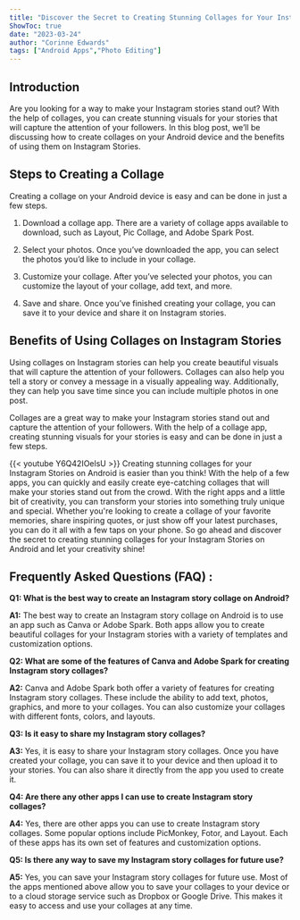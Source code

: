 ```yaml
---
title: "Discover the Secret to Creating Stunning Collages for Your Instagram Stories on Android!"
ShowToc: true 
date: "2023-03-24"
author: "Corinne Edwards" 
tags: ["Android Apps","Photo Editing"]
---
```

## Introduction 
Are you looking for a way to make your Instagram stories stand out? With the help of collages, you can create stunning visuals for your stories that will capture the attention of your followers. In this blog post, we’ll be discussing how to create collages on your Android device and the benefits of using them on Instagram Stories. 

## Steps to Creating a Collage
Creating a collage on your Android device is easy and can be done in just a few steps. 

1. Download a collage app.  There are a variety of collage apps available to download, such as Layout, Pic Collage, and Adobe Spark Post. 

2. Select your photos. Once you’ve downloaded the app, you can select the photos you’d like to include in your collage. 

3. Customize your collage. After you’ve selected your photos, you can customize the layout of your collage, add text, and more. 

4. Save and share. Once you’ve finished creating your collage, you can save it to your device and share it on Instagram stories. 

## Benefits of Using Collages on Instagram Stories
Using collages on Instagram stories can help you create beautiful visuals that will capture the attention of your followers. Collages can also help you tell a story or convey a message in a visually appealing way. Additionally, they can help you save time since you can include multiple photos in one post. 

Collages are a great way to make your Instagram stories stand out and capture the attention of your followers. With the help of a collage app, creating stunning visuals for your stories is easy and can be done in just a few steps.

{{< youtube Y6Q42IOelsU >}} 
Creating stunning collages for your Instagram Stories on Android is easier than you think! With the help of a few apps, you can quickly and easily create eye-catching collages that will make your stories stand out from the crowd. With the right apps and a little bit of creativity, you can transform your stories into something truly unique and special. Whether you're looking to create a collage of your favorite memories, share inspiring quotes, or just show off your latest purchases, you can do it all with a few taps on your phone. So go ahead and discover the secret to creating stunning collages for your Instagram Stories on Android and let your creativity shine!

## Frequently Asked Questions (FAQ) :
**Q1: What is the best way to create an Instagram story collage on Android?**

**A1:** The best way to create an Instagram story collage on Android is to use an app such as Canva or Adobe Spark. Both apps allow you to create beautiful collages for your Instagram stories with a variety of templates and customization options.

**Q2: What are some of the features of Canva and Adobe Spark for creating Instagram story collages?**

**A2:** Canva and Adobe Spark both offer a variety of features for creating Instagram story collages. These include the ability to add text, photos, graphics, and more to your collages. You can also customize your collages with different fonts, colors, and layouts.

**Q3: Is it easy to share my Instagram story collages?**

**A3:** Yes, it is easy to share your Instagram story collages. Once you have created your collage, you can save it to your device and then upload it to your stories. You can also share it directly from the app you used to create it.

**Q4: Are there any other apps I can use to create Instagram story collages?**

**A4:** Yes, there are other apps you can use to create Instagram story collages. Some popular options include PicMonkey, Fotor, and Layout. Each of these apps has its own set of features and customization options.

**Q5: Is there any way to save my Instagram story collages for future use?**

**A5:** Yes, you can save your Instagram story collages for future use. Most of the apps mentioned above allow you to save your collages to your device or to a cloud storage service such as Dropbox or Google Drive. This makes it easy to access and use your collages at any time.


